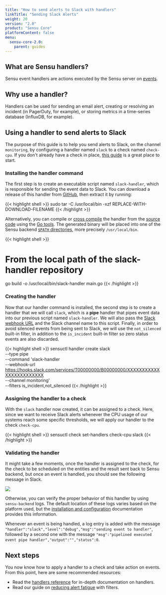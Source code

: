 ```yaml
---
title: "How to send alerts to Slack with handlers"
linkTitle: "Sending Slack Alerts"
weight: 20
version: "2.0"
product: "Sensu Core"
platformContent: false
menu: 
  sensu-core-2.0:
    parent: guides
---
```


## What are Sensu handlers?

Sensu event handlers are actions executed by the Sensu server on [events][1].

## Why use a handler?

Handlers can be used for sending an email alert, creating or resolving an incident
(in PagerDuty, for example), or storing metrics in a time-series
database (InfluxDB, for example).

## Using a handler to send alerts to Slack

The purpose of this guide is to help you send alerts to Slack, on the channel
`monitoring`, by configuring a handler named `slack` to a check named
`check-cpu`. If you don't already have a check in place, [this guide][2] is a
great place to start.

### Installing the handler command

The first step is to create an executable script named `slack-handler`, which is
responsible for sending the event data to Slack. You can download a release of
this handler from [GitHub][11], then extract it by running:

{{< highlight shell >}}
sudo tar -C /usr/local/bin -xzf REPLACE-WITH-DOWNLOAD-FILENAME
{{< /highlight >}}

Alternatively, you can compile or [cross compile][10] the handler from the [source code][3]
using the [Go tools][4]. The generated binary will be placed into one of the
Sensu backend [`$PATH` directories][5], more precisely `/usr/local/bin`.

{{< highlight shell >}}
# From the local path of the slack-handler repository
go build -o /usr/local/bin/slack-handler main.go
{{< /highlight >}}

### Creating the handler

Now that our handler command is installed, the second step is to create a
handler that we will call `slack`, which is a **pipe** handler that pipes event
data into our previous script named `slack-handler`. We will also pass the
[Slack webhook URL][6] and the Slack channel name to this script. Finally, in
order to avoid silenced events from being sent to Slack, we will use the
`not_silenced` built-in filter, in addition to the `is_incident` built-in filter
so zero status events are also discarded.

{{< highlight shell >}}
sensuctl handler create slack \
--type pipe \
--command 'slack-handler \
  --webhook-url https://hooks.slack.com/services/T00000000/B00000000/XXXXXXXXXXXXXXXXXXXXXXXX \
  --channel monitoring' \
--filters is_incident,not_silenced
{{< /highlight >}}

### Assigning the handler to a check

With the `slack` handler now created, it can be assigned to a check. Here, since
we want to receive Slack alerts whenever the CPU usage of our systems reach some
specific thresholds, we will apply our handler to the check `check-cpu`.

{{< highlight shell >}}
sensuctl check set-handlers check-cpu slack
{{< /highlight >}}

### Validating the handler

It might take a few moments, once the handler is assigned to the check, for the
check to be scheduled on the entities and the result sent back to Sensu backend,
but once an event is handled, you should see the following message in
Slack.

<div style="width:500px">
   <img class="html" src="/images/handler-slack.png"/>
</div>

Otherwise, you can verify the proper behavior of this handler by using
`sensu-backend` logs. The default location of these logs varies based on the
platform used, but the [installation and configuration][7] documentation
provides this information.

Whenever an event is being handled, a log entry is added with the message
`"handler":"slack","level":"debug","msg":"sending event to handler"`, followed
by a second one with the message `"msg":"pipelined executed event pipe
handler","output":"","status":0`.

## Next steps

You now know how to apply a handler to a check and take action on events. From
this point, here are some recommended resources:

* Read the [handlers reference][8] for in-depth
  documentation on handlers. 
* Read our guide on [reducing alert fatigue][9] with filters.

[1]: ../../reference/events/
[2]: ../monitor-server-resources/
[3]: https://github.com/sensu/slack-handler
[4]: https://golang.org/doc/install
[5]: https://en.wikipedia.org/wiki/PATH_(variable)
[6]: https://api.slack.com/incoming-webhooks
[7]: ../../getting-started/installation-and-configuration/#validating-the-services
[8]: ../../reference/handlers
[9]: ../reduce-alert-fatigue/
[10]: https://rakyll.org/cross-compilation/
[11]: https://github.com/sensu/slack-handler/releases
[12]: https://slack.com/get-started#create